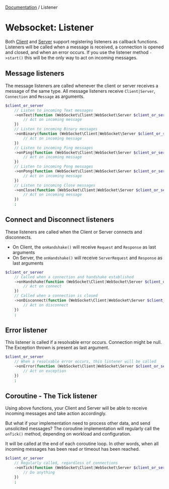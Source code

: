 [Documentation](Index.md) / Listener

# Websocket: Listener

Both [Client](Client.md) and [Server](Server.md) support registering listeners as callback functions.
Listeners will be called when a message is received, a connection is opened and closed, and when an error occurs.
If you use the listener method `->start()` this will be the only way to act on incoming messages.

## Message listeners

The message listeners are called whenever the client or server receives a message of the same type.
All message listeners receive `Client|Server`, `Connection` and `Message` as arguments.

```php
$client_or_server
    // Listen to incoming Text messages
    ->onText(function (WebSocket\Client|WebSocket\Server $client_or_server, WebSocket\Connection $connection, WebSocket\Message\Text $message) {
        // Act on incoming message
    })
    // Listen to incoming Binary messages
    ->onBinary(function (WebSocket\Client|WebSocket\Server $client_or_server, WebSocket\Connection $connection, WebSocket\Message\Binary $message) {
        // Act on incoming message
    })
    // Listen to incoming Ping messages
    ->onPing(function (WebSocket\Client|WebSocket\Server $client_or_server, WebSocket\Connection $connection, WebSocket\Message\Ping $message) {
        // Act on incoming message
    })
    // Listen to incoming Pong messages
    ->onPong(function (WebSocket\Client|WebSocket\Server $client_or_server, WebSocket\Connection $connection, WebSocket\Message\Pong $message) {
        // Act on incoming message
    })
    // Listen to incoming Close messages
    ->onClose(function (WebSocket\Client|WebSocket\Server $client_or_server, WebSocket\Connection $connection, WebSocket\Message\Close $message) {
        // Act on incoming message
    })
    ;
```

## Connect and Disconnect listeners

These listeners are called when the Client or Server connects and disconnects.

* On Client, the `onHandshake()` will receive `Request` and `Response` as last arguments
* On Server, the `onHandshake()` will receive `ServerRequest` and `Response` as last arguments

```php
$client_or_server
    // Called when a connection and handshake established
    ->onHandshake(function (WebSocket\Client|WebSocket\Server $client_or_server WebSocket\Connection $connection, Psr\Http\Message\RequestInterface|Psr\Http\Message\ServerRequestInterface $request, Psr\Http\Message\ResponseInterface $respone) {
        // Act on connect
    })
    // Called when a connection is closed
    ->onDisconnect(function (WebSocket\Client|WebSocket\Server $client_or_server, WebSocket\Connection $connection) {
        // Act on disconnect
    })
    ;
```

## Error listener

This listener is called if a resolvable error occurs.
Connection might be null. The Exception thrown is present as last argument.

```php
$client_or_server
    // When a resolvable error occurs, this listener will be called
    ->onError(function (WebSocket\Client|WebSocket\Server $client_or_server, WebSocket\Connection|null $connection, WebSocket\Exception\ExceptionInterface $exception) {
        // Act on exception
    })
    ;
```

## Coroutine - The Tick listener

Using above functions, your Client and Server will be able to receive incoming messages and take action accordingly.

But what if your implementation need to process other data, and send unsolicited messages?
The coroutine implementation will regularly call the `onTick()` method, depending on workload and configuration.

It will be called at the end of each coroutine loop.
In other words, when all incoming messages has been read *or* timeout has been reached.

```php
$client_or_server
    // Regularly called, regardless of connections
    ->onTick(function (WebSocket\Client|WebSocket\Server $client_or_server) {
        // Do anything
    })
    ;
```
